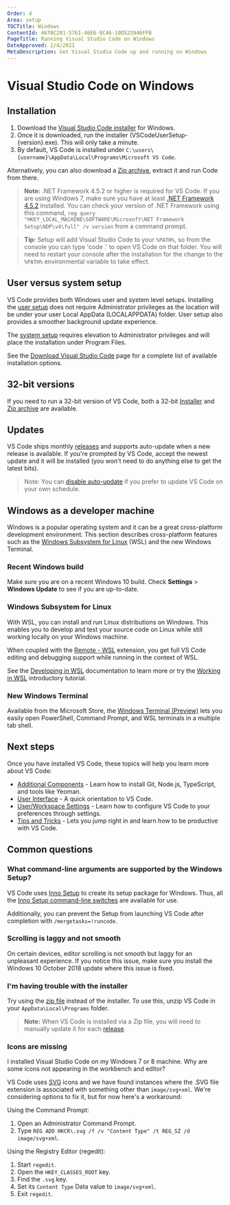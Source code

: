 ```yaml
---
Order: 4
Area: setup
TOCTitle: Windows
ContentId: 4670C281-5761-46E6-8C46-10D523946FFB
PageTitle: Running Visual Studio Code on Windows
DateApproved: 2/4/2021
MetaDescription: Get Visual Studio Code up and running on Windows
---
```

# Visual Studio Code on Windows

## Installation

1. Download the [Visual Studio Code installer](https://go.microsoft.com/fwlink/?LinkID=534107) for Windows.
2. Once it is downloaded, run the installer (VSCodeUserSetup-{version}.exe). This will only take a minute.
3. By default, VS Code is installed under `C:\users\{username}\AppData\Local\Programs\Microsoft VS Code`.

Alternatively, you can also download a [Zip archive](/docs/?dv=winzip), extract it and run Code from there.

>**Note:** .NET Framework 4.5.2 or higher is required for VS Code. If you are using Windows 7, make sure you have at least [.NET Framework 4.5.2](https://www.microsoft.com/download/details.aspx?id=42643) installed. You can check your version of .NET Framework using this command, `reg query "HKEY_LOCAL_MACHINE\SOFTWARE\Microsoft\NET Framework Setup\NDP\v4\full" /v version` from a command prompt.

>**Tip:** Setup will add Visual Studio Code to your `%PATH%`, so from the console you can type 'code .' to open VS Code on that folder. You will need to restart your console after the installation for the change to the `%PATH%` environmental variable to take effect.

## User versus system setup

VS Code provides both Windows user and system level setups. Installing the [user setup](https://go.microsoft.com/fwlink/?LinkID=534107) does not require Administrator privileges as the location will be under your user Local AppData (LOCALAPPDATA) folder. User setup also provides a smoother background update experience.

The [system setup](https://go.microsoft.com/fwlink/?linkid=852157) requires elevation to Administrator privileges and will place the installation under Program Files.

See the [Download Visual Studio Code](/download) page for a complete list of available installation options.

## 32-bit versions

If you need to run a 32-bit version of VS Code, both a 32-bit [Installer](https://go.microsoft.com/fwlink/?LinkId=723965) and [Zip archive](https://go.microsoft.com/fwlink/?LinkID=733265) are available.

## Updates

VS Code ships monthly [releases](/updates) and supports auto-update when a new release is available. If you're prompted by VS Code, accept the newest update and it will be installed (you won't need to do anything else to get the latest bits).

>Note: You can [disable auto-update](/docs/supporting/faq.md#how-do-i-opt-out-of-vs-code-autoupdates) if you prefer to update VS Code on your own schedule.

## Windows as a developer machine

Windows is a popular operating system and it can be a great cross-platform development environment. This section describes cross-platform features such as the [Windows Subsystem for Linux](https://docs.microsoft.com/windows/wsl/install-win10) (WSL) and the new Windows Terminal.

### Recent Windows build

Make sure you are on a recent Windows 10 build. Check **Settings** > **Windows Update** to see if you are up-to-date.

### Windows Subsystem for Linux

With WSL, you can install and run Linux distributions on Windows. This enables you to develop and test your source code on Linux while still working locally on your Windows machine.

When coupled with the [Remote - WSL](https://marketplace.visualstudio.com/items?itemName=ms-vscode-remote.remote-wsl) extension, you get full VS Code editing and debugging support while running in the context of WSL.

See the [Developing in WSL](/docs/remote/wsl.md) documentation to learn more or try the [Working in WSL](/docs/remote/wsl-tutorial.md) introductory tutorial.

### New Windows Terminal

Available from the Microsoft Store, the [Windows Terminal (Preview)](https://www.microsoft.com/p/windows-terminal-preview/9n0dx20hk701?SilentAuth=1&wa=wsignin1.0&activetab=pivot%3Aoverviewtab) lets you easily open PowerShell, Command Prompt, and WSL terminals in a multiple tab shell.

## Next steps

Once you have installed VS Code, these topics will help you learn more about VS Code:

* [Additional Components](/docs/setup/additional-components.md) - Learn how to install Git, Node.js, TypeScript, and tools like Yeoman.
* [User Interface](/docs/getstarted/userinterface.md) - A quick orientation to VS Code.
* [User/Workspace Settings](/docs/getstarted/settings.md) - Learn how to configure VS Code to your preferences through settings.
* [Tips and Tricks](/docs/getstarted/tips-and-tricks.md) - Lets you jump right in and learn how to be productive with VS Code.

## Common questions

### What command-line arguments are supported by the Windows Setup?

VS Code uses [Inno Setup](https://www.jrsoftware.org/isinfo.php) to create its setup package
for Windows. Thus, all the [Inno Setup command-line switches](https://www.jrsoftware.org/ishelp/index.php?topic=setupcmdline) are available for use.

Additionally, you can prevent the Setup from launching VS Code after completion with `/mergetasks=!runcode`.

### Scrolling is laggy and not smooth

On certain devices, editor scrolling is not smooth but laggy for an unpleasant experience. If you notice this issue, make sure you install the Windows 10 October 2018 update where this issue is fixed.

### I'm having trouble with the installer

Try using the [zip file](/docs/?dv=winzip) instead of the installer.  To use this, unzip VS Code in your `AppData\Local\Programs` folder.

>**Note:** When VS Code is installed via a Zip file, you will need to manually update it for each [release](/updates).

### Icons are missing

I installed Visual Studio Code on my Windows 7 or 8 machine. Why are some icons not appearing in the workbench and editor?

VS Code uses [SVG](https://en.wikipedia.org/wiki/Scalable_Vector_Graphics) icons and we have found instances where the .SVG file extension is associated with something other than `image/svg+xml`. We're considering options to fix it, but for now here's a workaround:

Using the Command Prompt:

1. Open an Administrator Command Prompt.
2. Type `REG ADD HKCR\.svg /f /v "Content Type" /t REG_SZ /d image/svg+xml`.

Using the Registry Editor (regedit):

1. Start `regedit`.
2. Open the `HKEY_CLASSES_ROOT` key.
3. Find the `.svg` key.
4. Set its `Content Type` Data value to `image/svg+xml`.
5. Exit `regedit`.
